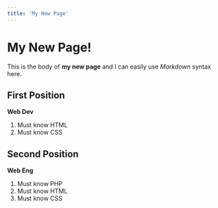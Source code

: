 ```yaml
---
title: 'My New Page'
---
```


# My New Page!

This is the body of **my new page** and I can easily use _Markdown_ syntax here.

## First Position
**Web Dev**
1. Must know HTML
2. Must know CSS

## Second Position
**Web Eng**
1. Must know PHP
2. Must know HTML
3. Must know CSS
